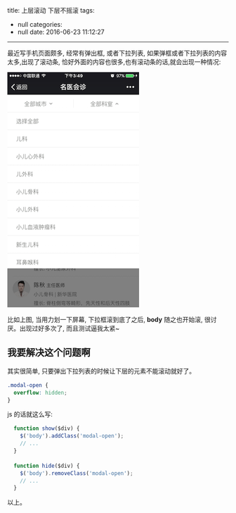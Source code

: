 title: 上层滚动 下层不摇滚
tags:
  - null
categories:
  - null
date: 2016-06-23 11:12:27
---

最近写手机页面颇多, 经常有弹出框, 或者下拉列表, 如果弹框或者下拉列表的内容太多,出现了滚动条, 恰好外面的内容也很多,也有滚动条的话,就会出现一种情况:

![例子](../images/scroll-1.png)

比如上图, 当用力划一下屏幕, 下拉框滚到底了之后, **body** 随之也开始滚, 很讨厌。出现过好多次了, 而且测试逼我太紧~

## 我要解决这个问题啊

其实很简单, 只要弹出下拉列表的时候让下层的元素不能滚动就好了。

```css
.modal-open { 
  overflow: hidden;
}
```

js 的话就这么写:

```js
  function show($div) {
    $('body').addClass('modal-open');
    // ...
  }

  function hide($div) {
    $('body').removeClass('modal-open');
    // ...
  }
```

以上。